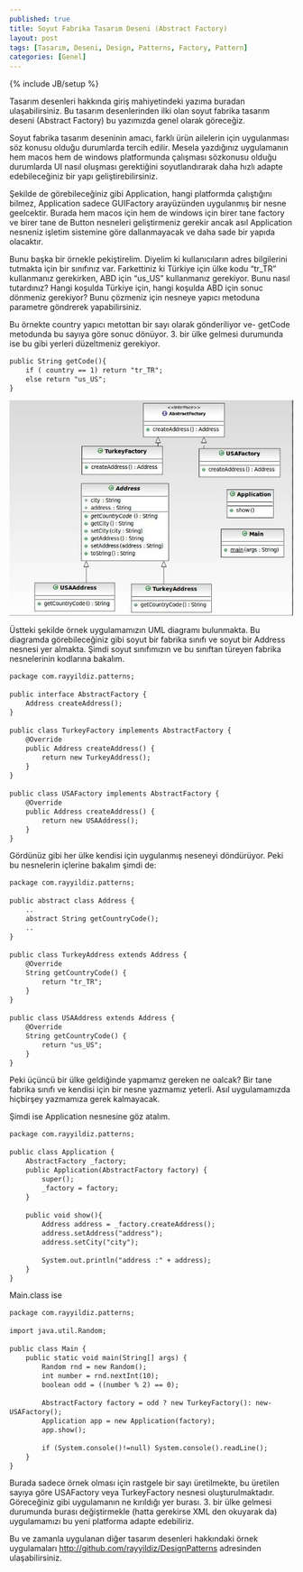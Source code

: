 ```yaml
---
published: true
title: Soyut Fabrika Tasarım Deseni (Abstract Factory)
layout: post
tags: [Tasarım, Deseni, Design, Patterns, Factory, Pattern]
categories: [Genel]
---
```

{% include JB/setup %}


Tasarım desenleri hakkında giriş mahiyetindeki yazıma buradan ulaşabilirsiniz. Bu tasarım desenlerinden ilki olan soyut fabrika tasarım deseni (Abstract Factory) bu yazımızda genel olarak göreceğiz.

Soyut fabrika tasarım deseninin amacı, farklı ürün ailelerin için uygulanması söz konusu olduğu durumlarda tercih edilir. Mesela yazdığınız uygulamanın hem macos hem de windows platformunda çalışması sözkonusu olduğu durumlarda UI nasıl oluşması gerektiğini soyutlandırarak daha hızlı adapte edebileceğiniz bir yapı geliştirebilirsiniz.

Şekilde de görebileceğiniz gibi Application, hangi platformda çalıştığını bilmez, Application sadece GUIFactory arayüzünden uygulanmış bir nesne geelcektir. Burada hem macos için hem de windows için birer tane factory ve birer tane de Button nesneleri geliştirmeniz gerekir ancak asıl Application nesneniz işletim sistemine göre dallanmayacak ve daha sade bir yapıda olacaktır.

Bunu başka bir örnekle pekiştirelim. Diyelim ki kullanıcıların adres bilgilerini tutmakta için bir sınıfınız var. Farkettiniz ki Türkiye için ülke kodu “tr_TR” kullanmanız gerekirken, ABD için “us_US” kullanmanız gerekiyor. Bunu nasıl tutardınız? Hangi koşulda Türkiye için, hangi koşulda ABD için sonuc dönmeniz gerekiyor? Bunu çözmeniz için nesneye yapıcı metoduna parametre göndrerek yapabilirsiniz.

Bu örnekte country yapıcı metottan bir sayı olarak gönderiliyor ve- getCode metodunda bu sayıya göre sonuc dönüyor. 3. bir ülke gelmesi durumunda ise bu gibi yerleri düzeltmeniz gerekiyor.

	
	public String getCode(){
  		if ( country == 1) return "tr_TR";
  		else return "us_US";
	}

![Abstract Design Pattern](/images/abstract_design_pattern1.jpg)

Üstteki şekilde örnek uygulamamızın UML diagramı bulunmakta. Bu diagramda görebileceğiniz gibi soyut bir fabrika sınıfı ve soyut bir Address nesnesi yer almakta. Şimdi soyut sınıfımızın ve bu sınıftan türeyen fabrika nesnelerinin kodlarına bakalım.
	
	package com.rayyildiz.patterns;
 
	public interface AbstractFactory {
  		Address createAddress();
	}
 
	public class TurkeyFactory implements AbstractFactory {
  		@Override
  		public Address createAddress() {
    		return new TurkeyAddress();
  		}
	}
 
	public class USAFactory implements AbstractFactory {
  		@Override
  		public Address createAddress() {
    		return new USAAddress();
  		}
	}

Gördünüz gibi her ülke kendisi için uygulanmış neseneyi döndürüyor. Peki bu nesnelerin içlerine bakalım şimdi de:
	
	package com.rayyildiz.patterns;
 
	public abstract class Address {
  		..
  		abstract String getCountryCode();
  		..
	}
 
	public class TurkeyAddress extends Address {
  		@Override
  		String getCountryCode() {
    		return "tr_TR";
  		}
	}
 
	public class USAAddress extends Address {
  		@Override
  		String getCountryCode() {
    		return "us_US";
  		}
	}

Peki üçüncü bir ülke geldiğinde yapmamız gereken ne oalcak? Bir tane fabrika sınıfı ve kendisi için bir nesne yazmamız yeterli. Asıl uygulamamızda hiçbirşey yazmamıza gerek kalmayacak.

Şimdi ise Application nesnesine göz atalım.
	
	package com.rayyildiz.patterns;
 
	public class Application {
  		AbstractFactory _factory;
  		public Application(AbstractFactory factory) {
    		super();
    		_factory = factory;
  		}
 
  		public void show(){
    		Address address = _factory.createAddress();
    		address.setAddress("address");
    		address.setCity("city");
 
    		System.out.println("address :" + address);
  		}
	}

Main.class ise

	package com.rayyildiz.patterns;
 
	import java.util.Random;
 
	public class Main {
  		public static void main(String[] args) {
    		Random rnd = new Random();
    		int number = rnd.nextInt(10);
    		boolean odd = ((number % 2) == 0);
 
    		AbstractFactory factory = odd ? new TurkeyFactory(): new- USAFactory();
    		Application app = new Application(factory);
    		app.show();
 
    		if (System.console()!=null) System.console().readLine();
  		}
	}

Burada sadece örnek olması için rastgele bir sayı üretilmekte, bu üretilen sayıya göre USAFactory veya TurkeyFactory nesnesi oluşturulmaktadır. Göreceğiniz gibi uygulamanın ne kırıldığı yer burası. 3. bir ülke gelmesi durumunda burası değiştirmekle (hatta gerekirse XML den okuyarak da) uygulamamızı bu yeni platforma adapte edebiliriz.

Bu ve zamanla uygulanan diğer tasarım desenleri hakkındaki örnek uygulamaları <http://github.com/rayyildiz/DesignPatterns> adresinden ulaşabilirsiniz.